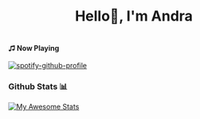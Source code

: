 <h1 align="center"> Hello👋, I'm Andra </br></h1>

<p align="center">
<a href="[https://linkedin.com/in/https://www.linkedin.com/in/andra-abhinaya-65976718b/]" target="_blank"><img alt="" src="https://img.shields.io/badge/LinkedIn-000?logo=linkedin&logoColor=0A66C2&style=for-the-badge" style="vertical-align:center" /></a>
</p>

#### ♫ Now Playing

[![spotify-github-profile](https://spotify-github-profile.vercel.app/api/view?uid=jbylccraqjb96elvufpf8ygd5&cover_image=true&theme=natemoo-re&show_offline=false&background_color=121212&bar_color=53b14f&bar_color_cover=true)](https://spotify-github-profile.vercel.app/api/view?uid=jbylccraqjb96elvufpf8ygd5&redirect=true)

### Github Stats 📊

[![My Awesome Stats](https://awesome-github-stats.azurewebsites.net/user-stats/Andra70?cardType=github&theme=github-dark&Background=121212)](https://git.io/awesome-stats-card)
